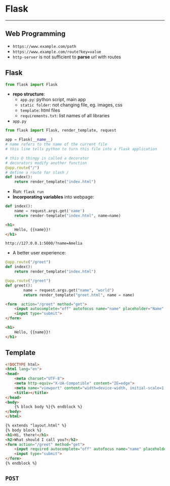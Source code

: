 # Flask

---

## Web Programming

- `https://www.example.com/path`
- `https://www.example.com/route?key=value`
- `http-server` is not sufficient to **parse** url with routes

## Flask

```python
from flask import Flask
```

- **repo structure**:
	- `app.py`: python script, main app
	- `static folder`: not changing file, eg. images, css
	- `template`: html files
	- `requirements.txt`: list names of all libraries
- `app.py`

```python
from flask import Flask, render_template, request

app = Flask(__name__) 
# name refers to the name of the current file
# this line tells python to turn this file into a flask application

# this @ thingy is called a decorator
# decorators modify another function
@app.route("/")
# define a route for slash /
def index():
    return render_template("index.html")
```

- Run: `flask run`
- **Incorporating variables** into webpage:

```python
def index():
    name = request.args.get('name')
    return render-template("index.html", name=name)
```

```html
<h1>
    Hello, {{name}}!
</h1>
```

```url
http://127.0.0.1:5000/?name=Amelia
```

- A better user experience:

```python
@app.route("/greet")
def index():
    return render_template("index.html")

@app.route("/greet")
def greet():
    	name = request.args.get("name", "world")
        return render_template("greet.html", name = name)
```

```html
<form  action="/greet" method="get">
    <input autocomplete="off" autofocus name="name" placeholder="Name" type="text">
    <input type="submit">
</form>
```

```html
<h1>
    Hello, {{name}}!
</h1>
```

## Template

```html
<!DOCTYPE html>
<html lang="en">
<head>
    <meta charset="UTF-8">
    <meta http-equiv="X-UA-Compatible" content="IE=edge">
    <meta name="viewport" content="width=device-width, initial-scale=1.0">
    <title></title>
</head>
<body>
    {% block body %}{% endblock %}
</body>
</html>
```

```html
{% extends "layout.html" %}
{% body block %}
<h1>Hi, there!</h1>
<h2>What should I call you?</h2>
<form action="/greet" method="get">
    <input required autocomplete="off" autofocus name="name" placeholder="Name" type="text">
    <input type="submit">
</form>
{% endblock %}
```

## `POST`



